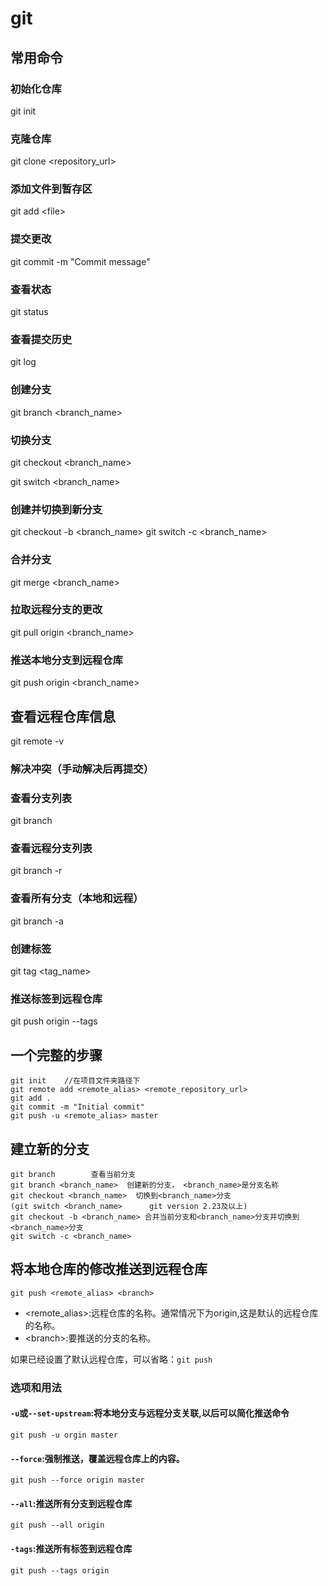 # git

## 常用命令

### 初始化仓库

git init

### 克隆仓库

git clone <repository_url>

### 添加文件到暂存区

git add \<file>

### 提交更改

git commit -m "Commit message"

### 查看状态

git status

### 查看提交历史

git log

### 创建分支

git branch <branch_name>

### 切换分支

git checkout <branch_name>

git switch <branch_name>

### 创建并切换到新分支

git checkout -b <branch_name>
git switch -c <branch_name>

### 合并分支

git merge <branch_name>

### 拉取远程分支的更改

git pull origin <branch_name>

### 推送本地分支到远程仓库

git push origin <branch_name>

## 查看远程仓库信息

git remote -v

### 解决冲突（手动解决后再提交）

### 查看分支列表

git branch

### 查看远程分支列表

git branch -r

### 查看所有分支（本地和远程）

git branch -a

### 创建标签

git tag <tag_name>

### 推送标签到远程仓库

git push origin --tags

## 一个完整的步骤

```null
git init    //在项目文件夹路径下
git remote add <remote_alias> <remote_repository_url>
git add .
git commit -m "Initial commit"
git push -u <remote_alias> master

```

## 建立新的分支

```null
git branch        查看当前分支
git branch <branch_name>  创建新的分支， <branch_name>是分支名称
git checkout <branch_name>  切换到<branch_name>分支
(git switch <branch_name>      git version 2.23及以上)
git checkout -b <branch_name> 合并当前分支和<branch_name>分支并切换到<branch_name>分支
git switch -c <branch_name>
```

## 将本地仓库的修改推送到远程仓库

`git push <remote_alias> <branch>`

* <remote_alias>:远程仓库的名称。通常情况下为origin,这是默认的远程仓库的名称。
* \<branch>:要推送的分支的名称。

如果已经设置了默认远程仓库，可以省略：`git push`

### 选项和用法

#### `-u`或`--set-upstream`:将本地分支与远程分支关联,以后可以简化推送命令

`git push -u orgin master`

#### `--force`:强制推送，覆盖远程仓库上的内容。

`git push --force origin master`

#### `--all`:推送所有分支到远程仓库

`git push --all origin`

#### `-tags`:推送所有标签到远程仓库

`git push --tags origin`